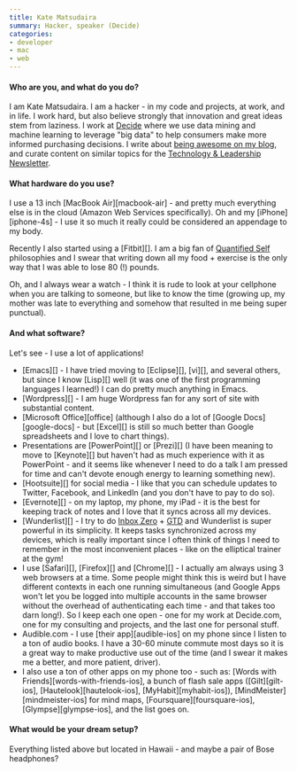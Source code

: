 ```yaml
---
title: Kate Matsudaira
summary: Hacker, speaker (Decide)
categories:
- developer
- mac
- web
---
```


#### Who are you, and what do you do?
 
I am Kate Matsudaira. I am a hacker - in my code and projects, at work, and in life. I work hard, but also believe strongly that innovation and great ideas stem from laziness. I work at [Decide](https://www.decide.com/ "A site for deciding when to buy or wait for a product.") where we use data mining and machine learning to leverage "big data" to help consumers make more informed purchasing decisions. I write about [being awesome on my blog](http://katemats.com/ "Kate's weblog."), and curate content on similar topics for the [Technology & Leadership Newsletter](http://www.techleadershipnews.com/ "A weekly tech newsletter.").
 
#### What hardware do you use?
 
I use a 13 inch [MacBook Air][macbook-air] - and pretty much everything else is in the cloud (Amazon Web Services specifically). Oh and my [iPhone][iphone-4s] - I use it so much it really could be considered an appendage to my body.
 
Recently I also started using a [Fitbit][]. I am a big fan of [Quantified Self](http://quantifiedself.com/ "A site about persuing self-knowledge via tracking stats and numbers.") philosophies and I swear that writing down all my food + exercise is the only way that I was able to lose 80 (!) pounds. 
 
Oh, and I always wear a watch - I think it is rude to look at your cellphone when you are talking to someone, but like to know the time (growing up, my mother was late to everything and somehow that resulted in me being super punctual).
 
#### And what software?
 
Let's see - I use a lot of applications! 
 
*  [Emacs][] - I have tried moving to [Eclipse][], [vi][], and several others, but since I know [Lisp][] well (it was one of the first programming languages I learned!) I can do pretty much anything in Emacs.
*  [Wordpress][] - I am huge Wordpress fan for any sort of site with substantial content.
*  [Microsoft Office][office] (although I also do a lot of [Google Docs][google-docs] - but [Excel][] is still so much better than Google spreadsheets and I love to chart things).
*  Presentations are [PowerPoint][] or [Prezi][] (I have been meaning to move to [Keynote][] but haven't had as much experience with it as PowerPoint - and it seems like whenever I need to do a talk I am pressed for time and can't devote enough energy to learning something new).
*  [Hootsuite][] for social media - I like that you can schedule updates to Twitter, Facebook, and LinkedIn (and you don't have to pay to do so).
*  [Evernote][] - on my laptop, my phone, my iPad - it is the best for keeping track of notes and I love that it syncs across all my devices.
*  [Wunderlist][] - I try to do [Inbox Zero](http://www.43folders.com/izero "The art of keeping your inbox empty.") + [GTD](https://en.wikipedia.org/wiki/Getting_Things_Done "The Wikipedia entry on Getting Things Done.") and Wunderlist is super powerful in its simplicity. It keeps tasks synchronized across my devices, which is really important since I often think of things I need to remember in the most inconvenient places - like on the elliptical trainer at the gym!
*  I use [Safari][], [Firefox][] and [Chrome][] - I actually am always using 3 web browsers at a time. Some people might think this is weird but I have different contexts in each one running simultaneous (and Google Apps won't let you be logged into multiple accounts in the same browser without the overhead of authenticating each time - and that takes too darn long!). So I keep each one open - one for my work at Decide.com, one for my consulting and projects, and the last one for personal stuff. 
*  Audible.com - I use [their app][audible-ios] on my phone since I listen to a ton of audio books. I have a 30-60 minute commute most days so it is a great way to make productive use out of the time (and I swear it makes me a better, and more patient, driver).
*  I also use a ton of other apps on my phone too - such as: [Words with Friends][words-with-friends-ios], a bunch of flash sale apps ([Gilt][gilt-ios], [Hautelook][hautelook-ios], [MyHabit][myhabit-ios]), [MindMeister][mindmeister-ios] for mind maps, [Foursquare][foursquare-ios], [Glympse][glympse-ios], and the list goes on.
 
#### What would be your dream setup?
 
Everything listed above but located in Hawaii - and maybe a pair of Bose headphones?